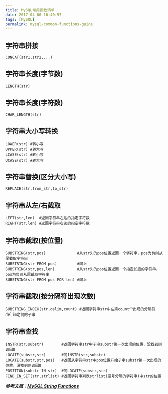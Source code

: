 ```yaml
---
title: MySQL常用函数清单
date: 2017-04-06 16:40:57
tags: [MySQL]
permalink: mysql-common-functions-guide
---
```

## 字符串拼接 ##
```
CONCAT(str1,str2,...)
```
## 字符串长度(字节数) ##
```
LENGTH(str)
```
<!-- more -->
## 字符串长度(字符数) ##
```
CHAR_LENGTH(str)
```
## 字符串大小写转换 ##
```
LOWER(str) #转小写
UPPER(str) #转大写
LCASE(str) #转小写
UCASE(str) #转大写
```
## 字符串替换(区分大小写) ##
```
REPLACE(str,from_str,to_str)
```
## 字符串从左/右截取 ##
```
LEFT(str,len)  #返回字符串左边的指定字符数
RIGHT(str,len) #返回字符串右边的指定字符数
```
## 字符串截取(按位置) ##
```
SUBSTRING(str,pos)              #从str头的pos位置返回一个字符串，pos为负则从尾截取字符串
SUBSTRING(str FROM pos)         #同上
SUBSTRING(str,pos,len)          #从str头的pos位置返回一个指定长度的字符串，pos为负则从尾截取字符串
SUBSTRING(str FROM pos FOR len) #同上
```
## 字符串截取(按分隔符出现次数) ##
```
SUBSTRING_INDEX(str,delim,count) #返回字符串str中在第count个出现的分隔符delim之前的子串
```
## 字符串查找 ##
```
INSTR(str,substr)        #返回字符串str中子串substr第一次出现的位置，没找到则返回0
LOCATE(substr,str)       #同INSTR(str,substr)
LOCATE(substr,str,pos)   #返回从字符串str中pos位置开始子串substr第一次出现的位置，没找到则返回0
POSITION(substr IN str)  #同LOCATE(substr,str)
FIND_IN_SET(str,strlist) #返回字符串列表strlist(逗号分隔的字符串)中str的位置
```
***参考文档：[MySQL String Functions](https://dev.mysql.com/doc/refman/5.7/en/string-functions.html)***